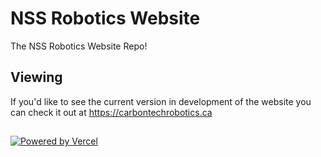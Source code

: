 # NSS Robotics Website

The NSS Robotics Website Repo!

## Viewing

If you'd like to see the current version in development of the website you can check it out at https://carbontechrobotics.ca

##

[![Powered by Vercel](https://user-images.githubusercontent.com/70914399/160733536-9b9355c5-8569-4973-8f6b-d6d24676816a.svg)](https://vercel.com/?utm_source=nssrobotics&utm_campaign=oss "Powered by Vercel")
